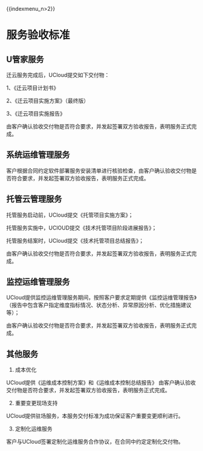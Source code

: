 {{indexmenu_n>2}}

# 服务验收标准

## U管家服务

迁云服务完成后，UCloud提交如下交付物：

1、《迁云项目计划书》

2、《迁云项目实施方案》（最终版）

3、《迁云项目实施报告》

由客户确认验收交付物是否符合要求，并发起签署双方验收报告，表明服务正式完成。

## 系统运维管理服务

客户根据合同约定软件部署服务安装清单进行核验检查，由客户确认验收交付物是否符合要求，并发起签署双方验收报告，表明服务正式完成。

## 托管云管理服务

托管服务启动前，UCloud提交《托管项目实施方案》；

托管服务实施中，UClOUD提交《技术托管项目阶段进展报告》；

托管服务结案时，UCloud提交《技术托管项目总结报告》；

由客户确认验收交付物是否符合要求，并发起签署双方验收报告，表明服务正式完成。

## 监控运维管理服务

UCloud提供监控运维管理服务期间，按照客户要求定期提供《监控运维管理报告》（报告中包含客户指定维度指标情况、状态分析、异常原因分析、优化措施建议等）；

由客户确认验收交付物是否符合要求，并发起签署双方验收报告，表明服务正式完成。

## 其他服务

1. 成本优化

UCloud提供《运维成本控制方案》和《运维成本控制总结报告》
由客户确认验收交付物是否符合要求，并发起签署双方验收报告，表明服务正式完成。

2. 重要变更现场支持

UCloud提供驻场服务，本服务交付标准为成功保证客户重要变更顺利进行。

3. 定制化运维服务

客户与UCloud签署定制化运维服务合作协议，在合同中约定定制化交付物。